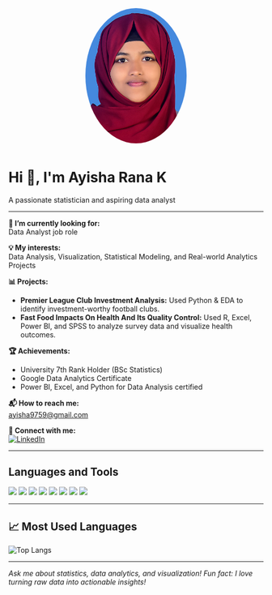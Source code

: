 <p align="center">
  <img src="rana.JPG" width="200" style="border-radius: 50%; margin: 8px;" />
</p>

# Hi 👋, I'm Ayisha Rana K

A passionate statistician and aspiring data analyst

---

**🌱 I’m currently looking for:**  
Data Analyst job role

**💡 My interests:**  
Data Analysis, Visualization, Statistical Modeling, and Real-world Analytics Projects

**📊 Projects:**  
- **Premier League Club Investment Analysis:** Used Python & EDA to identify investment-worthy football clubs.  
- **Fast Food Impacts On Health And Its Quality Control:** Used R, Excel, Power BI, and SPSS to analyze survey data and visualize health outcomes.

**🏆 Achievements:**  
- University 7th Rank Holder (BSc Statistics)
- Google Data Analytics Certificate
- Power BI, Excel, and Python for Data Analysis certified

**📬 How to reach me:**  
ayisha9759@gmail.com

**🔗 Connect with me:**  
[![LinkedIn](https://img.shields.io/badge/LinkedIn-blue?logo=linkedin&logoColor=white)](https://www.linkedin.com/in/ayisha9759)

---

## Languages and Tools

<img src="https://img.shields.io/badge/-Excel-217346?logo=microsoft-excel&logoColor=white" />
<img src="https://img.shields.io/badge/-SQL-4479A1?logo=sqlite&logoColor=white" />
<img src="https://img.shields.io/badge/-Python-3776AB?logo=python&logoColor=white" />
<img src="https://img.shields.io/badge/-R-276DC3?logo=r&logoColor=white" />
<img src="https://img.shields.io/badge/-Power%20BI-F2C811?logo=powerbi&logoColor=black" />
<img src="https://img.shields.io/badge/-Tableau-E97627?logo=tableau&logoColor=white" />
<img src="https://img.shields.io/badge/-SPSS-005EB8?logo=ibm&logoColor=white" />
<img src="https://img.shields.io/badge/-Jupyter-F37626?logo=jupyter&logoColor=white" />

---

## 📈 Most Used Languages

![Top Langs](https://github-readme-stats.vercel.app/api/top-langs/?username=AyishaRana&layout=compact&theme=default&hide_border=true)

---

*Ask me about statistics, data analytics, and visualization! Fun fact: I love turning raw data into actionable insights!*
